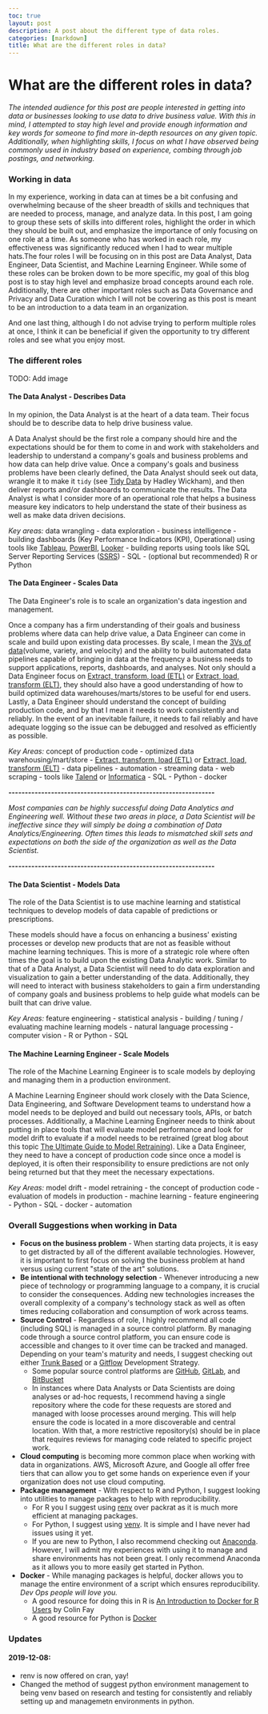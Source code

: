 ```yaml
---
toc: true
layout: post
description: A post about the different type of data roles.
categories: [markdown]
title: What are the different roles in data?
---
```

# What are the different roles in data?

*The intended audience for this post are people interested in getting into data or businesses looking to use data to drive business value.  With this in mind, I attempted to stay high level and provide enough information and key words for someone to find more in-depth resources on any given topic.  Additionally, when highlighting skills, I focus on what I have observed being commonly used in industry based on experience, combing through job postings, and networking.*

### Working in data

In my experience, working in data can at times be a bit confusing and overwhelming because of the sheer breadth of skills and techniques that are needed to process, manage, and analyze data.  In this post, I am going to group these sets of skills into different roles, highlight the order in which they should be built out, and emphasize the importance of only focusing on one role at a time. As someone who has worked in each role, my effectiveness was significantly reduced when I had to wear multiple hats.The four roles I will be focusing on in this post are Data Analyst, Data Engineer, Data Scientist, and Machine Learning Engineer.  While some of these roles can be broken down to be more specific, my goal of this blog post is to stay high level and emphasize broad concepts around each role.  Additionally, there are other important roles such as Data Governance and Privacy and Data Curation which I will not be covering as this post is meant to be an introduction to a data team in an organization.

And one last thing, although I do not advise trying to perform multiple roles at once, I think it can be beneficial if given the opportunity to try different roles and see what you enjoy most.

### The different roles

TODO: Add image

#### **The Data Analyst - Describes Data**

In my opinion, the Data Analyst is at the heart of a data team.  Their focus should be to describe data to help drive business value.

A Data Analyst should be the first role a company should hire and the expectations should be for them to come in and work with stakeholders and leadership to understand a company's goals and business problems and how data can help drive value.  Once a company's goals and business problems have been clearly defined, the Data Analyst should seek out data, wrangle it to make it `tidy` (see [Tidy Data](https://vita.had.co.nz/papers/tidy-data.pdf) by Hadley Wickham), and then deliver reports and/or dashboards to communicate the results.  The Data Analyst is what I consider more of an operational role that helps a business measure key indicators to help understand the state of their business as well as make data driven decisions.

_Key areas:_ data wrangling - data exploration - business intelligence - building dashboards (Key Performance Indicators (KPI), Operational) using tools like [Tableau](https://www.tableau.com/), [PowerBI](https://powerbi.microsoft.com/en-us/), [Looker](https://looker.com/) - building reports using tools like SQL Server Reporting Services ([SSRS](https://docs.microsoft.com/en-us/sql/reporting-services/create-deploy-and-manage-mobile-and-paginated-reports?view=sql-server-2017)) - SQL - (optional but recommended) R or Python 

#### **The Data Engineer - Scales Data**

The Data Engineer's role is to scale an organization's data ingestion and management.

Once a company has a firm understanding of their goals and business problems where data can help drive value, a Data Engineer can come in scale and build upon existing data processes.  By scale, I mean the [3Vs of data](https://whatis.techtarget.com/definition/3Vs)(volume, variety, and velocity) and the ability to build automated data pipelines capable of bringing in data at the frequency a business needs to support applications, reports, dashboards, and analyses.  Not only should a Data Engineer focus on [Extract, transform, load (ETL)](https://en.wikipedia.org/wiki/Extract,_transform,_load) or [Extract, load, transform (ELT)](https://en.wikipedia.org/wiki/Extract,_load,_transform), they should also have a good understanding of how to build optimized data warehouses/marts/stores to be useful for end users.  Lastly, a Data Engineer should understand the concept of building production code, and by that I mean it needs to work consistently and reliably.  In the event of an inevitable failure, it needs to fail reliably and have adequate logging so the issue can be debugged and resolved as efficiently as possible.

_Key Areas:_ concept of production code - optimized data warehousing/mart/store - [Extract, transform, load (ETL)](https://en.wikipedia.org/wiki/Extract,_transform,_load) or [Extract, load, transform (ELT)](https://en.wikipedia.org/wiki/Extract,_load,_transform) - data pipelines - automation - streaming data - web scraping - tools like [Talend](https://www.talend.com/) or [Informatica](https://www.informatica.com) - SQL - Python - docker

**---------------------------------------------------------------**

*Most companies can be highly successful doing Data Analytics and Engineering well.  Without these two areas in place, a Data Scientist will be ineffective since they will simply be doing a combination of Data Analytics/Engineering.  Often times this leads to mismatched skill sets and expectations on both the side of the organization as well as the Data Scientist.*

**---------------------------------------------------------------**

#### **The Data Scientist - Models Data**

The role of the Data Scientist is to use machine learning and statistical techniques to develop models of data capable of predictions or prescriptions.

These models should have a focus on enhancing a business' existing processes or develop new products that are not as feasible without machine learning techniques.  This is more of a strategic role where often times the goal is to build upon the existing Data Analytic work.  Similar to that of a Data Analyst, a Data Scientist will need to do data exploration and visualization to gain a better understanding of the data.  Additionally, they will need to interact with business stakeholders to gain a firm understanding of company goals and business problems to help guide what models can be built that can drive value.

*Key Areas:* feature engineering - statistical analysis - building / tuning / evaluating machine learning models - natural language processing - computer vision - R or Python - SQL

#### **The Machine Learning Engineer - Scale Models**

The role of the Machine Learning Engineer is to scale models by deploying and managing them in a production environment.  

A Machine Learning Engineer should work closely with the Data Science, Data Engineering, and Software Development teams to understand how a model needs to be deployed and build out necessary tools, APIs, or batch processes.  Additionally, a Machine Learning Engineer needs to think about putting in place tools that will evaluate model performance and look for model drift to evaluate if a model needs to be retrained (great blog about this topic [The Ultimate Guide to Model Retraining](https://mlinproduction.com/model-retraining/)).  Like a Data Engineer, they need to have a concept of production code since once a model is deployed, it is often their responsibility to ensure predictions are not only being returned but that they meet the necessary expectations.

*Key Areas:* model drift - model retraining - the concept of production code - evaluation of models in production - machine learning - feature engineering - Python - SQL - docker - automation

### Overall Suggestions when working in Data

- **Focus on the business problem** - When starting data projects, it is easy to get distracted by all of the different available technologies.  However, it is important to first focus on solving the business problem at hand versus using current "state of the art" solutions.
- **Be intentional with technology selection** - Whenever introducing a new piece of technology or programming language to a company, it is crucial to consider the consequences.  Adding new technologies increases the overall complexity of a company's technology stack as well as often times reducing collaboration and consumption of work across teams.
- **Source Control** - Regardless of role, I highly recommend all code (including SQL) is managed in a source control platform.  By managing code through a source control platform, you can ensure code is accessible and changes to it over time can be tracked and managed.  Depending on your team's maturity and needs, I suggest checking out either [Trunk Based](https://trunkbaseddevelopment.com/) or a [Gitflow](https://nvie.com/posts/a-successful-git-branching-model/) Development Strategy.  
  - Some popular source control platforms are [GitHub](https://github.com/), [GitLab](https://about.gitlab.com/), and [BitBucket](https://bitbucket.org/product)
  - In instances where Data Analysts or Data Scientists are doing analyses or ad-hoc requests, I recommend having a single repository where the code for these requests are stored and managed with loose processes around merging.   This will help ensure the code is located in a more discoverable and central location.  With that, a more restrictive repository(s) should be in place that requires reviews for managing code related to specific project work.
- **Cloud computing** is becoming more common place when working with data in organizations.  AWS, Microsoft Azure, and Google all offer free tiers that can allow you to get some hands on experience even if your organization does not use cloud computing.
- **Package management** - With respect to R and Python, I suggest looking into utilities to manage packages to help with reproducibility.
  - For R you I suggest using [renv](https://github.com/rstudio/renv) over packrat as it is much more efficient at managing packages.
  - For Python, I suggest using [venv](https://docs.python.org/3/library/venv.html).  It is simple and I have never had issues using it yet.
  - If you are new to Python, I also recommend checking out [Anaconda](https://www.anaconda.com/distribution/).  However, I will admit my experiences with using it to manage and share environments has not been great.  I only recommend Anaconda as it allows you to more easily get started in Python.
- **Docker** - While managing packages is helpful, docker allows you to manage the entire environment of a script which ensures reproducibility.  _Dev Ops people will love you._
  - A good resource for doing this in R is [An Introduction to Docker for R Users](https://colinfay.me/docker-r-reproducibility/) by Colin Fay
  - A good resource for Python is [Docker](https://www.fullstackpython.com/docker.html)
  
### Updates

#### 2019-12-08: 

* renv is now offered on cran, yay!
* Changed the method of suggest python environment management to being venv based on research and testing for consistently and reliably setting up and managemetn environments in python. 
